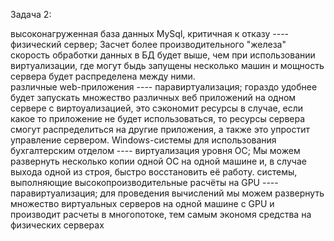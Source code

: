 Задача 2:

высоконагруженная база данных MySql, критичная к отказу ---- физический сервер; Засчет более производительного "железа" скорость обработки данных в БД будет выше, чем при использовании виртуализации, где могут быдь запущены несколько машин и мощность сервера будет распределена между ними.    
различные web-приложения ---- паравиртуализация; гораздо удобнее будет запускать множество различных веб приложений на одном сервере с виртоуализацией, это сэкономит ресурсы в случае, если какое то приложение не будет использоваться, то ресурсы сервера смогут распределиться на другие приложения, а также это упростит управление сервером.
Windows-системы для использования бухгалтерским отделом ---- виртуализация уровня ОС; Мы можем развернуть несколько копии одной ОС на одной машине и, в случае выхода одной из строя, быстро восстановить её работу.
системы, выполняющие высокопроизводительные расчёты на GPU ---- паравиртуализация; для проведения вычислений мы можем развернуть множество виртуальных серверов на одной машине с GPU и производит расчеты в многопотоке, тем самым экономя средства на физических серверах

